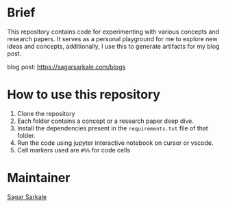 # Brief

This repository contains code for experimenting with various concepts and research papers. It serves as a personal playground for me to explore new ideas and concepts, additionally, I use this to generate artifacts for my blog post.

blog post: https://sagarsarkale.com/blogs

# How to use this repository

1. Clone the repository
2. Each folder contains a concept or a research paper deep dive.
3. Install the dependencies present in the `requirements.txt` file of that folder.
4. Run the code using jupyter interactive notebook on cursor or vscode.
5. Cell markers used are `#%%` for code cells

# Maintainer

[Sagar Sarkale](https://www.linkedin.com/in/sagar-sarkale)
